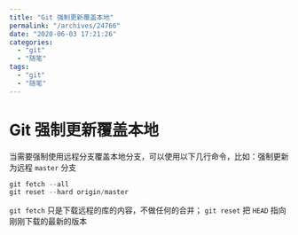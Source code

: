 ```yaml
---
title: "Git 强制更新覆盖本地"
permalink: "/archives/24766"
date: "2020-06-03 17:21:26"
categories: 
  - "git"
  - "随笔"
tags: 
  - "git"
  - "随笔"
---
```


# Git 强制更新覆盖本地

当需要强制使用远程分支覆盖本地分支，可以使用以下几行命令，比如：强制更新为远程 `master` 分支

``` js 
git fetch --all
git reset --hard origin/master
```

`git fetch` 只是下载远程的库的内容，不做任何的合并； `git reset` 把 `HEAD` 指向刚刚下载的最新的版本

